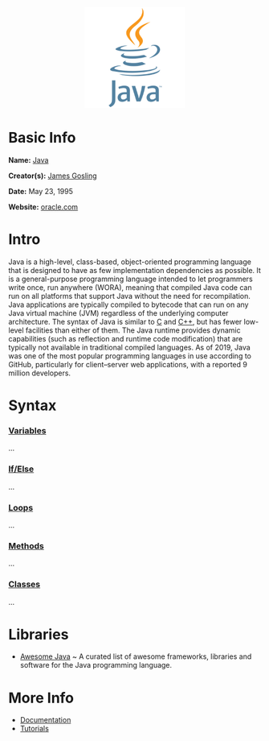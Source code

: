 <p align="center"><img width="200" height="200" src="https://github.com/jgphilpott/babel/blob/main/Java/logo.png"></p>

# Basic Info

**Name:** [Java](https://en.wikipedia.org/wiki/Java_(programming_language))

**Creator(s):** [James Gosling](https://en.wikipedia.org/wiki/James_Gosling)

**Date:** May 23, 1995

**Website:** [oracle.com](http://oracle.com/java)

# Intro

Java is a high-level, class-based, object-oriented programming language that is designed to have as few implementation dependencies as possible. It is a general-purpose programming language intended to let programmers write once, run anywhere (WORA), meaning that compiled Java code can run on all platforms that support Java without the need for recompilation. Java applications are typically compiled to bytecode that can run on any Java virtual machine (JVM) regardless of the underlying computer architecture. The syntax of Java is similar to [C](https://github.com/jgphilpott/babel/blob/main/C/README.md) and [C++](https://github.com/jgphilpott/babel/blob/main/C%2B%2B/README.md), but has fewer low-level facilities than either of them. The Java runtime provides dynamic capabilities (such as reflection and runtime code modification) that are typically not available in traditional compiled languages. As of 2019, Java was one of the most popular programming languages in use according to GitHub, particularly for client–server web applications, with a reported 9 million developers.

# Syntax

### [Variables](https://www.tutorialspoint.com/java/java_variable_types.htm)

...

### [If/Else](https://www.tutorialspoint.com/java/java_decision_making.htm)

...

### [Loops](https://www.tutorialspoint.com/java/java_loop_control.htm)

...

### [Methods](https://www.tutorialspoint.com/java/java_methods.htm)

...

### [Classes](https://www.tutorialspoint.com/java/java_object_classes.htm)

...

# Libraries

 - [Awesome Java](https://github.com/akullpp/awesome-java) ~ A curated list of awesome frameworks, libraries and software for the Java programming language.

# More Info

 - [Documentation](https://www.oracle.com/java/#rc30documentation)
 - [Tutorials](https://www.tutorialspoint.com/java/index.htm)
